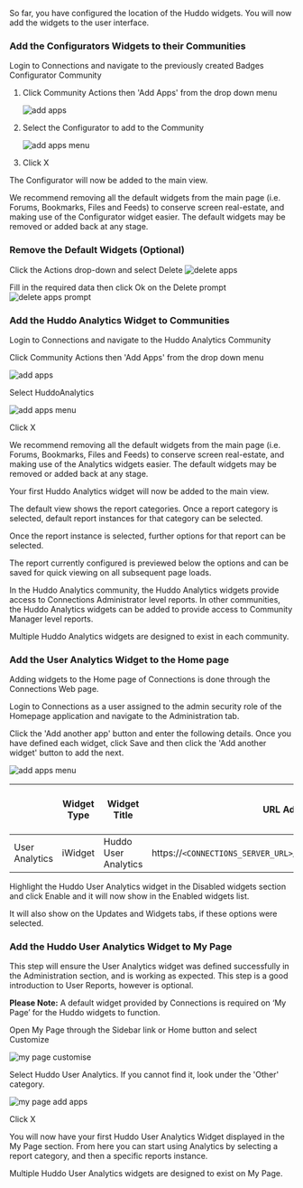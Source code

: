 So far, you have configured the location of the Huddo widgets. You will now add the widgets to the user interface.

### Add the Configurators Widgets to their Communities

Login to Connections and navigate to the previously created Badges Configurator Community

1. Click Community Actions then 'Add Apps' from the drop down menu
   
    ![add apps](/assets/badges/install/add-widgets/community_add_apps.png)

1. Select the Configurator to add to the Community

    ![add apps menu](/assets/badges/install/add-widgets/add_apps_menu.png)

1. Click X

The Configurator will now be added to the main view.

We recommend removing all the default widgets from the main page (i.e. Forums, Bookmarks, Files and Feeds) to conserve screen real-estate, and making use of the Configurator widget easier. The default widgets may be removed or added back at any stage.

### Remove the Default Widgets (Optional)

Click the Actions drop-down and select Delete
    ![delete apps](/assets/badges/install/add-widgets/delete_widget.png)

Fill in the required data then click Ok on the Delete prompt
    ![delete apps prompt](/assets/badges/install/add-widgets/delete_widget_prompt.png)

### Add the Huddo Analytics Widget to Communities

Login to Connections and navigate to the Huddo Analytics Community

Click Community Actions then 'Add Apps' from the drop down menu

![add apps](/assets/badges/install/add-widgets/community_add_apps.png)

Select HuddoAnalytics

![add apps menu](/assets/badges/install/add-widgets/add_apps_menu.png)

Click X

We recommend removing all the default widgets from the main page (i.e. Forums, Bookmarks, Files and Feeds) to conserve screen real-estate, and making use of the Analytics widgets easier. The default widgets may be removed or added back at any stage.

Your first Huddo Analytics widget will now be added to the main view.

The default view shows the report categories. Once a report category is selected, default report instances for that category can be selected.

Once the report instance is selected, further options for that report can be selected.

The report currently configured is previewed below the options and can be saved for quick viewing on all subsequent page loads.

In the Huddo Analytics community, the Huddo Analytics widgets provide access to Connections Administrator level reports. In other communities, the Huddo Analytics widgets can be added to provide access to Community Manager level reports.

Multiple Huddo Analytics widgets are designed to exist in each community.

### Add the User Analytics Widget to the Home page

Adding widgets to the Home page of Connections is done through the Connections Web page. 

Login to Connections as a user assigned to the admin security role of the Homepage application and navigate to the Administration tab.

Click the 'Add another app' button and enter the following details. Once you have defined each widget, click Save and then click the 'Add another widget' button to add the next.

![add apps menu](/assets/badges/install/add-widgets/add_another_app.png)

|                | Widget Type        | Widget Title         | URL Address                                                     | Use HCL Connections specific tags | Display on My Page | Display on Updates Pages | Opened by Default | Multiple apps | Prerequisites                                  |
|----------------|--------------------|----------------------|-----------------------------------------------------------------|-----------------------------------|--------------------|--------------------------|-------------------|---------------|------------------------------------------------|
| User Analytics | iWidget            | Huddo User Analytics | https://`<CONNECTIONS_SERVER_URL>`/Huddo/AnalyticsDashboard.xml | False                             | True               | False                    | False             | True          | -                                              |

Highlight the Huddo User Analytics widget in the Disabled widgets section and click Enable and it will now show in the Enabled widgets list.

It will also show on the Updates and Widgets tabs, if these options were selected.

### Add the Huddo User Analytics Widget to My Page

This step will ensure the User Analytics widget was defined successfully in the Administration section, and is working as expected. This step is a good introduction to User Reports, however is optional.

**Please Note:** A default widget provided by Connections is required on ‘My Page’ for the Huddo widgets to function.

Open My Page through the Sidebar link or Home button and select Customize

![my page customise](/assets/badges/install/add-widgets/my_page_customise.png)

Select Huddo User Analytics. If you cannot find it, look under the 'Other' category.

![my page add apps](/assets/badges/install/add-widgets/my_page_add_apps.png)

Click X

You will now have your first Huddo User Analytics Widget displayed in the My Page section. From here you can start using Analytics by selecting a report category, and then a specific reports instance.

Multiple Huddo User Analytics widgets are designed to exist on My Page.

